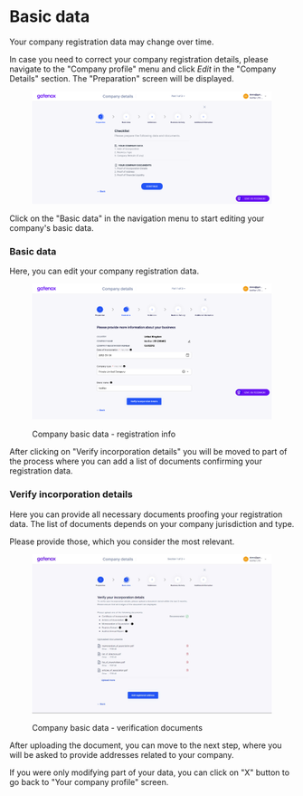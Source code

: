 # Basic data

Your company registration data may change over time.

In case you need to correct your company registration details, please navigate to the "Company profile" menu and click _Edit_ in the "Company Details" section. The "Preparation" screen will be displayed.

<figure><img src="../../../.gitbook/assets/preparation.png" alt=""><figcaption></figcaption></figure>

Click on the "Basic data" in the navigation menu to start editing your company's basic data.

### Basic data

Here, you can edit your company registration data.

<figure><img src="../../../.gitbook/assets/basic_data.png" alt=""><figcaption><p>Company basic data - registration info</p></figcaption></figure>

After clicking on "Verify incorporation details" you will be moved to part of the process where you can add a list of documents confirming your registration data.

### Verify incorporation details

Here you can provide all necessary documents proofing your registration data. The list of documents depends on your company jurisdiction and type.

Please provide those, which you consider the most relevant.

<figure><img src="../../../.gitbook/assets/basic_data_verify.png" alt=""><figcaption><p>Company basic data - verification documents</p></figcaption></figure>

After uploading the document, you can move to the next step, where you will be asked to provide addresses related to your company.

If you were only modifying part of your data, you can click on "X" button to go back to "Your company profile" screen.
